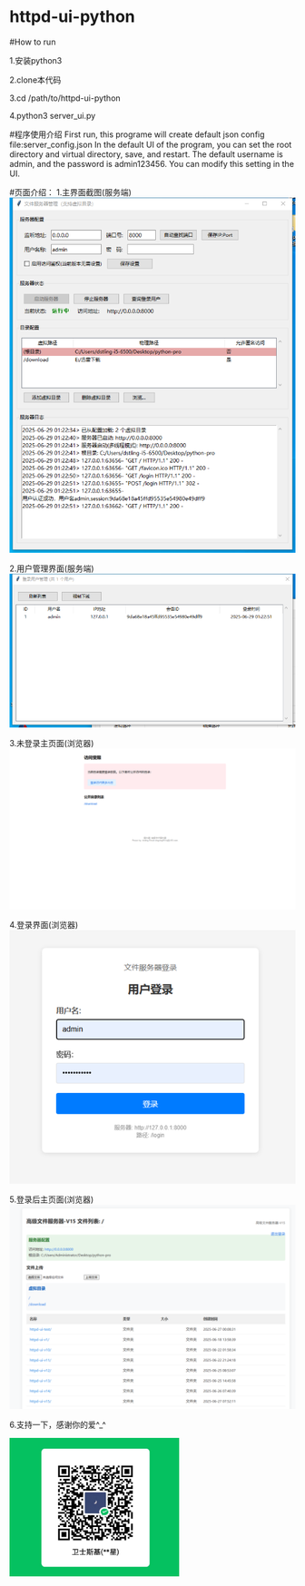 # httpd-ui-python
#How to run

1.安装python3

2.clone本代码

3.cd /path/to/httpd-ui-python

4.python3 server_ui.py

#程序使用介绍
First run, this programe will create default json config file:server_config.json
In the default UI of the program, you can set the root directory and 
virtual directory, save, and restart. The default username is admin, 
and the password is admin123456. 
You can modify this setting in the UI.

#页面介绍：
1.主界面截图(服务端)
![主界面截图](pic/主界面.png)

2.用户管理界面(服务端)
![用户管理界面截图](pic/用户管理界面.png)

3.未登录主页面(浏览器)
![未登录主页面截图](pic/未登录主页面.png)

4.登录界面(浏览器)
![登录界面截图](pic/登录界面.png)

5.登录后主页面(浏览器)
![登录后主页面](pic/登录后主页面.png)

6.支持一下，感谢你的爱^_^

![支持一下](pic/支持一下.png)
